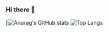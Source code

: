 ### Hi there 👋

<!--
**arzafiruddin/arzafiruddin** is a ✨ _special_ ✨ repository because its `README.md` (this file) appears on your GitHub profile.

Here are some ideas to get you started:

- 🔭 I’m currently working on ...
- 🌱 I’m currently learning ...
- 👯 I’m looking to collaborate on ...
- 🤔 I’m looking for help with ...
- 💬 Ask me about ...
- 📫 How to reach me: ...
- 😄 Pronouns: ...
- ⚡ Fun fact: ...
-->

[![Anurag's GitHub stats](https://github.com/arzafiruddin/github-readme-stats)
![Top Langs](https://github-readme-stats.vercel.app/api/top-langs/?username=arzafiruddin&layout=default)
